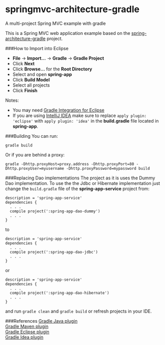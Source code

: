 # springmvc-architecture-gradle
A multi-project Spring MVC example with gradle

This is a Spring MVC web application example based on the <a href="https://github.com/lucaslouca/spring-architecture-gradle" target="_blank">spring-architecture-gradle</a> project.


###How to Import into Eclipse
* **File** -> **Import...** -> **Gradle** -> **Gradle Project**
* Click **Next**
* Click **Browse...** for the **Root Directory**
* Select and open **spring-app**
* Click **Build Model**
* Select all projects
* Click **Finish**

Notes: 
* You may need <a href="http://marketplace.eclipse.org/content/gradle-integration-eclipse-44" target="_blank">Gradle Integration for Eclipse</a>
* If you are using <a href="https://www.jetbrains.com/idea/" target="_blank">IntelliJ IDEA</a> make sure to replace ``apply plugin: 'eclipse'`` with ``apply plugin: 'idea'`` in the **build.gradle** file located in **spring-app**.

###Building
You can run:

```
gradle build
```

Or if you are behind a proxy:
```
gradle -Dhttp.proxyHost=proxy.address -Dhttp.proxyPort=80 -Dhttp.proxyUser=myusername -Dhttp.proxyPassword=mypassword build
```

###Replacing Dao implementations
The project as it is uses the Dummy Dao implementation. To use the the Jdbc or Hibernate implementation just change
the ``build.gradle`` file of the **spring-app-service** project from:
```
description = 'spring-app-service'
dependencies {
  . . .
  compile project(':spring-app-dao-dummy')
  . . .
}
```
to

```
description = 'spring-app-service'
dependencies {
  . . .
  compile project(':spring-app-dao-jdbc')
  . . .
}
```
or
```
description = 'spring-app-service'
dependencies {
  . . .
  compile project(':spring-app-dao-hibernate')
  . . .
}
```
and run ``gradle clean`` and ``gradle build`` or refresh projects in your IDE.

###References
<a href="http://www.gradle.org/docs/current/userguide/java_plugin.html" target="_blank">Gradle Java plugin</a><br>
<a href="http://www.gradle.org/docs/current/userguide/maven_plugin.html" target="_blank">Gradle Maven plugin</a><br>
<a href="http://www.gradle.org/docs/current/userguide/eclipse_plugin.html" target="_blank">Gradle Eclipse plugin</a><br>
<a href="http://www.gradle.org/docs/current/userguide/idea_plugin.html" target="_blank">Gradle Idea plugin</a><br>
